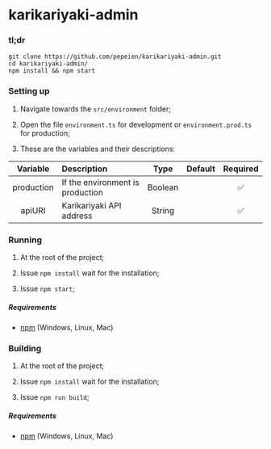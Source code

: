 # karikariyaki-admin

### tl;dr

 ```
git clone https://github.com/pepeien/karikariyaki-admin.git
cd karikariyaki-admin/
npm install && npm start
```

### Setting up

1. Navigate towards the `src/environment` folder;

2. Open the file `environment.ts` for development or `environment.prod.ts` for production;

3. These are the variables and their descriptions:

| Variable       | Description  | Type           | Default | Required |
|:--------------:|:---------------|:------:|:--------:|:--------:|
| production | If the environment is production        | Boolean | | ✅ |
| apiURI     | Karikariyaki API address                | String  | | ✅ |

### Running

1. At the root of the project;

2. Issue `npm install` wait for the installation;

3. Issue `npm start`;

##### Requirements

- [npm](https://nodejs.org/en/download/package-manager) (Windows, Linux, Mac)
  
### Building

1. At the root of the project;

2. Issue `npm install` wait for the installation;

3. Issue `npm run build`;

##### Requirements

- [npm](https://nodejs.org/en/download/package-manager) (Windows, Linux, Mac)

